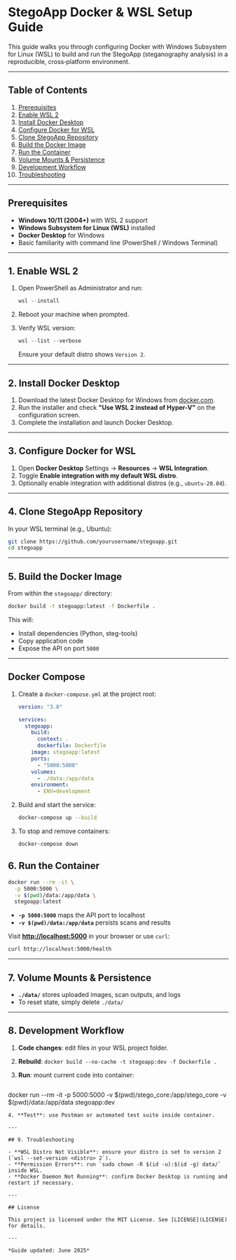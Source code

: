 # StegoApp Docker & WSL Setup Guide

This guide walks you through configuring Docker with Windows Subsystem for Linux (WSL) to build and run the StegoApp (steganography analysis) in a reproducible, cross‑platform environment.

---

## Table of Contents

1. [Prerequisites](#prerequisites)
2. [Enable WSL 2](#enable-wsl-2)
3. [Install Docker Desktop](#install-docker-desktop)
4. [Configure Docker for WSL](#configure-docker-for-wsl)
5. [Clone StegoApp Repository](#clone-stegoapp-repository)
6. [Build the Docker Image](#build-the-docker-image)
7. [Run the Container](#run-the-container)
8. [Volume Mounts & Persistence](#volume-mounts--persistence)
9. [Development Workflow](#development-workflow)
10. [Troubleshooting](#troubleshooting)

---

## Prerequisites

- **Windows 10/11 (2004+)** with WSL 2 support
- **Windows Subsystem for Linux (WSL)** installed
- **Docker Desktop** for Windows
- Basic familiarity with command line (PowerShell / Windows Terminal)

---

## 1. Enable WSL 2

1. Open PowerShell as Administrator and run:

   ```powershell
   wsl --install
   ```

2. Reboot your machine when prompted.
3. Verify WSL version:

   ```powershell
   wsl --list --verbose
   ```

   Ensure your default distro shows `Version 2`.

---

## 2. Install Docker Desktop

1. Download the latest Docker Desktop for Windows from [docker.com](https://www.docker.com).
2. Run the installer and check **"Use WSL 2 instead of Hyper-V"** on the configuration screen.
3. Complete the installation and launch Docker Desktop.

---

## 3. Configure Docker for WSL

1. Open **Docker Desktop** Settings → **Resources** → **WSL Integration**.
2. Toggle **Enable integration with my default WSL distro**.
3. Optionally enable integration with additional distros (e.g., `ubuntu-20.04`).

---

## 4. Clone StegoApp Repository

In your WSL terminal (e.g., Ubuntu):

```bash
git clone https://github.com/yourusername/stegoapp.git
cd stegoapp
```

---

## 5. Build the Docker Image

From within the `stegoapp/` directory:

```bash
docker build -t stegoapp:latest -f Dockerfile .
```

This will:

- Install dependencies (Python, steg-tools)
- Copy application code
- Expose the API on port `5000`

---

## Docker Compose

1. Create a `docker-compose.yml` at the project root:

   ```yaml
   version: "3.8"

   services:
     stegoapp:
       build:
         context: .
         dockerfile: Dockerfile
       image: stegoapp:latest
       ports:
         - "5000:5000"
       volumes:
         - ./data:/app/data
       environment:
         - ENV=development
   ```

2. Build and start the service:

   ```bash
   docker-compose up --build
   ```

3. To stop and remove containers:

   ```bash
   docker-compose down
   ```

## 6. Run the Container

```bash
docker run --rm -it \
  -p 5000:5000 \
  -v $(pwd)/data:/app/data \
  stegoapp:latest
```

- **`-p 5000:5000`** maps the API port to localhost
- **`-v $(pwd)/data:/app/data`** persists scans and results

Visit **[http://localhost:5000](http://localhost:5000)** in your browser or use `curl`:

```bash
curl http://localhost:5000/health
```

---

## 7. Volume Mounts & Persistence

- **`./data/`** stores uploaded images, scan outputs, and logs
- To reset state, simply delete `./data/`

---

## 8. Development Workflow

1. **Code changes**: edit files in your WSL project folder.
2. **Rebuild**: `docker build --no-cache -t stegoapp:dev -f Dockerfile .`
3. **Run**: mount current code into container:

   ```bash

   ```

docker run --rm -it&#x20;
-p 5000:5000&#x20;
-v \$(pwd)/stego_core:/app/stego_core&#x20;
-v \$(pwd)/data:/app/data&#x20;
stegoapp\:dev

```
4. **Test**: use Postman or automated test suite inside container.

---

## 9. Troubleshooting

- **WSL Distro Not Visible**: ensure your distro is set to version 2 (`wsl --set-version <distro> 2`).
- **Permission Errors**: run `sudo chown -R $(id -u):$(id -g) data/` inside WSL.
- **Docker Daemon Not Running**: confirm Docker Desktop is running and restart if necessary.

---

## License

This project is licensed under the MIT License. See [LICENSE](LICENSE) for details.

---

*Guide updated: June 2025*

```
